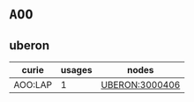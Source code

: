 # `AOO`

## uberon

| curie   |   usages | nodes                                                   |
|---------|----------|---------------------------------------------------------|
| AOO:LAP |        1 | [UBERON:3000406](https://bioregistry.io/UBERON:3000406) |


